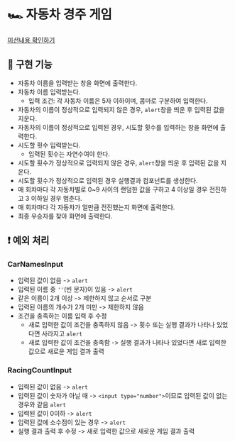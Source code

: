 # 🏎️ 자동차 경주 게임

[미션내용 확인하기](./MISSION.md)

## 🎯 구현 기능

- 자동차 이름을 입력받는 창을 화면에 출력한다.
- 자동차 이름 입력받는다.
  - 입력 조건: 각 자동차 이름은 5자 이하이며, 콤마로 구분하여 입력한다.
- 자동차의 이름이 정상적으로 입력되지 않은 경우, `alert`창을 띄운 후 입력된 값을 지운다.
- 자동차의 이름이 정상적으로 입력된 경우, 시도할 횟수를 입력하는 창을 화면에 출력한다.
- 시도할 횟수 입력받는다.
  - 입력된 횟수는 자연수여야 한다.
- 시도할 횟수가 정상적으로 입력되지 않은 경우, `alert`창을 띄운 후 입력된 값을 지운다.
- 시도할 횟수가 정상적으로 입력된 경우 실행결과 컴포넌트를 생성한다.
- 매 회차마다 각 자동차별로 0~9 사이의 랜덤한 값을 구하고 4 이상일 경우 전진하고 3 이하일 경우 멈춘다.
- 매 회차마다 각 자동차가 얼만큼 전진했는지 화면에 출력한다.
- 최종 우승자를 찾아 화면에 출력한다.

## :exclamation: 예외 처리

### CarNamesInput

- 입력된 값이 없음 -> `alert`
- 입력된 이름 중 `''`(빈 문자)이 있음 -> `alert`
- 같은 이름이 2개 이상 -> 제한하지 않고 순서로 구분
- 입력된 이름의 개수가 2개 미만 -> 제한하지 않음
- 조건을 충족하는 이름 입력 후 수정
  - 새로 입력한 값이 조건을 충족하지 않음 -> 횟수 또는 실행 결과가 나타나 있었다면 사라지고 `alert`
  - 새로 입력한 값이 조건을 충족함 -> 실행 결과가 나타나 있었다면 새로 입력한 값으로 새로운 게임 결과 출력

### RacingCountInput

- 입력된 값이 없음 -> `alert`
- 입력된 값이 숫자가 아닐 때 -> `<input type="number">`이므로 입력된 값이 없는 경우와 같음 `alert`
- 입력된 값이 0이하 -> `alert`
- 입력된 값에 소수점이 있는 경우 -> `alert`
- 실행 결과 출력 후 수정 -> 새로 입력한 값으로 새로운 게임 결과 출력
